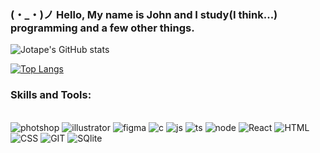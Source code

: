 
### (・_・)ノ Hello, My name is John and I study(I think...) programming and a few other things. 

![Jotape's GitHub stats](https://github-readme-stats.vercel.app/api?username=DevAngelis&show_icons=true&theme=synthwave)

[![Top Langs](https://github-readme-stats.vercel.app/api/top-langs/?username=devangelis&layout=compact=true&theme=synthwave)](https://github.com/anuraghazra/github-readme-stats)

### Skills and Tools:

<div style="display: inline_block"><br/>
    <img align="center "alt="photshop"src="https://img.shields.io/badge/Adobe%20Photoshop-31A8FF?style=for-the-badge&logo=Adobe%20Photoshop&logoColor=black"/>
    <img align="center "alt="illustrator"src="https://img.shields.io/badge/Adobe%20Illustrator-FF9A00?style=for-the-badge&logo=adobe%20illustrator&logoColor=white"/>
    <img align="center "alt="figma"src="https://img.shields.io/badge/Figma-F24E1E?style=for-the-badge&logo=figma&logoColor=white"/>
    <img align="center "alt="c"src="https://img.shields.io/badge/C-00599C?style=for-the-badge&logo=c&logoColor=white"/>
    <img align="center "alt="js"src="https://img.shields.io/badge/JavaScript-F7DF1E?style=for-the-badge&logo=javascript&logoColor=black"/>
    <img align="center "alt="ts"src="https://img.shields.io/badge/TypeScript-007ACC?style=for-the-badge&logo=typescript&logoColor=white"/>
    <img align="center "alt="node"src="https://img.shields.io/badge/Node.js-43853D?style=for-the-badge&logo=node.js&logoColor=white"/>
    <img align="center "alt="React"src="https://img.shields.io/badge/React-20232A?style=for-the-badge&logo=react&logoColor=61DAFB"/>
    <img align="center "alt="HTML"src="https://img.shields.io/badge/HTML5-E34F26?style=for-the-badge&logo=html5&logoColor=white"/>
    <img align="center "alt="CSS"src="https://img.shields.io/badge/CSS3-1572B6?style=for-the-badge&logo=css3&logoColor=white"/>
    <img align="center "alt="GIT"src="https://img.shields.io/badge/GIT-E44C30?style=for-the-badge&logo=git&logoColor=white"/>
    <img align="center "alt="SQlite"src="https://img.shields.io/badge/SQLite-07405E?style=for-the-badge&logo=sqlite&logoColor=white"/>
    
</div>
